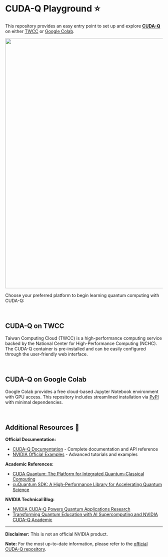 # CUDA-Q Playground ⭐

This repository provides an easy entry point to set up and explore [**CUDA-Q**](https://developer.nvidia.com/cuda-q) on either [TWCC](https://github.com/Squirtle007/CUDA-Q/blob/main/README.md#cuda-q-on-twcc) or [Google Colab](https://github.com/Squirtle007/CUDA-Q/blob/main/README.md#cuda-q-on-colab).

<img src="https://github.com/Squirtle007/CUDA-Q/assets/66664309/9c2a0adb-da36-4628-b122-26ba07cf49cb" width="800">

Choose your preferred platform to begin learning quantum computing with CUDA-Q:

<br>

## CUDA-Q on TWCC
Taiwan Computing Cloud (TWCC) is a high-performance computing service backed by the National Center for High-Performance Computing (NCHC). The CUDA-Q container is pre-installed and can be easily configured through the user-friendly web interface.

<br>

## CUDA-Q on Google Colab
Google Colab provides a free cloud-based Jupyter Notebook environment with GPU access. This repository includes streamlined installation via [PyPI](https://pypi.org/project/cudaq/) with minimal dependencies.

<br>

## Additional Resources 🔗

**Official Documentation:**
- [CUDA-Q Documentation](https://nvidia.github.io/cuda-quantum/latest/index.html) - Complete documentation and API reference
- [NVIDIA Official Examples](https://github.com/NVIDIA/cuda-quantum/tree/main/docs/sphinx/examples/python) - Advanced tutorials and examples

**Academic References:**
- [CUDA Quantum: The Platform for Integrated Quantum-Classical Computing](https://ieeexplore.ieee.org/abstract/document/10247886)
- [cuQuantum SDK: A High-Performance Library for Accelerating Quantum Science](https://ieeexplore.ieee.org/document/10313722)

**NVIDIA Technical Blog:**
- [NVIDIA CUDA-Q Powers Quantum Applications Research](https://developer.nvidia.com/blog/nvidia-cuda-q-powers-quantum-applications-research/)
- [Transforming Quantum Education with AI Supercomputing and NVIDIA CUDA-Q Academic](https://developer.nvidia.com/blog/transforming-quantum-education-with-ai-supercomputing-and-nvidia-cuda-q-academic/)

---

**Disclaimer:** This is not an official NVIDIA product.

**Note:** For the most up-to-date information, please refer to the [official CUDA-Q repository](https://github.com/NVIDIA/cuda-quantum/).
